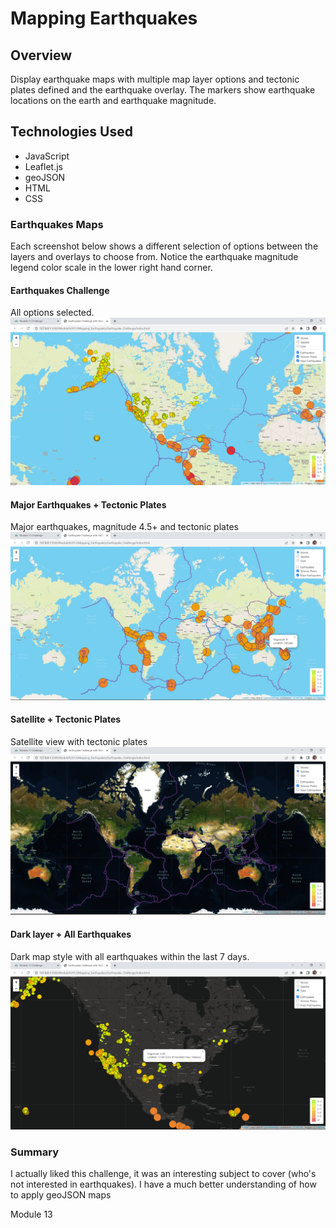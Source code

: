 # Mapping Earthquakes

## Overview
Display earthquake maps with multiple map layer options and tectonic plates defined and the earthquake overlay. The markers show earthquake locations on the earth and earthquake magnitude. 

## Technologies Used
  - JavaScript
  - Leaflet.js
  - geoJSON
  - HTML
  - CSS

### Earthquakes Maps
Each screenshot below shows a different selection of options between the layers and overlays to choose from. Notice the earthquake magnitude legend color scale in the lower right hand corner.

#### Earthquakes Challenge
All options selected.
![Fig. 1](https://github.com/lnharvin/Mapping_Earthquakes/blob/main/screenshots/challenge_final.png)

#### Major Earthquakes + Tectonic Plates
Major earthquakes, magnitude 4.5+ and tectonic plates
![Fig. 2](https://github.com/lnharvin/Mapping_Earthquakes/blob/main/screenshots/majorquakes_tectonicplates.png)

#### Satellite + Tectonic Plates
Satellite view with tectonic plates
![Fig. 3](https://github.com/lnharvin/Mapping_Earthquakes/blob/main/screenshots/satelite_tectonic.png)

#### Dark layer + All Earthquakes
Dark map style with all earthquakes within the last 7 days.
![Fig. 4](https://github.com/lnharvin/Mapping_Earthquakes/blob/main/screenshots/dark_allearthquakes.png)

### Summary
I actually liked this challenge, it was an interesting subject to cover (who's not interested in earthquakes). I have a much better understanding of how to apply geoJSON maps

Module 13

